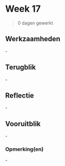 # Week 17
> 0 dagen gewerkt

## Werkzaamheden
\-

## Terugblik
\-

## Reflectie
\-

## Vooruitblik
\-

### Opmerking(en)
\-
